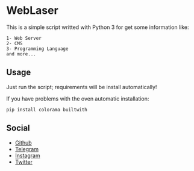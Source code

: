 # WebLaser
This is a simple script writted with Python 3 for get some information like:
```
1- Web Server
2- CMS
3- Programming Language
and more...
```

## Usage
Just run the script; requirements will be install automatically!

If you have problems with the oven automatic installation:
```
pip install colorama builtwith
```

## Social
- <a href="https://github.com/c0mmand5r">Github</a>
- <a href="https://t.me/c0mmand5r">Telegram</a>
- <a href="https://instagram.com/command5r">Instagram</a>
- <a href="https://twitter.com/c0mmand5r">Twitter</a>
